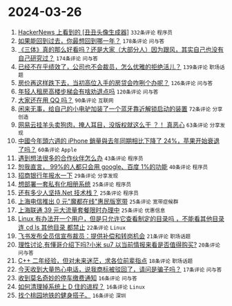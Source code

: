 # 2024-03-26

1. [HackerNews 上看到的 [丑丑头像生成器]](https://www.v2ex.com/t/1027006) `332条评论` `程序员`
1. [如果能回到过去，你最想回到哪一年？](https://www.v2ex.com/t/1027003) `178条评论` `问与答`
1. [《三体》真的那么好看吗？还是大家（大部分人）因为跟风，其实自己也没有自己研究过？](https://www.v2ex.com/t/1026990) `174条评论` `问与答`
1. [已经不在乎绩效了，公司也不会裁员，怎么优雅的拒绝活儿？](https://www.v2ex.com/t/1027121) `139条评论` `职场话题`
1. [房价再这样跌下去，当初高位入手的房贷会咋咧个办呢？](https://www.v2ex.com/t/1027163) `126条评论` `问与答`
1. [年轻人租房高楼步梯会有啥劝退点吗](https://www.v2ex.com/t/1027055) `120条评论` `问与答`
1. [大家还在用 QQ 吗？](https://www.v2ex.com/t/1027062) `90条评论` `互联网`
1. [闲来无事，给自己的小电驴加装了一个蓝牙靠近解锁启动的装置](https://www.v2ex.com/t/1027088) `72条评论` `分享创造`
1. [网易云挂羊头卖狗肉，掩人耳目，没版权就这么干 ？！ 真恶心](https://www.v2ex.com/t/1027014) `63条评论` `分享发现`
1. [中國今年頭六週的 iPhone 銷量與去年同期相比下降了 24%，苹果开始衰退了吗？](https://www.v2ex.com/t/1027206) `60条评论` `Apple`
1. [遇到想法很多的合作伙伴怎么办](https://www.v2ex.com/t/1027015) `43条评论` `程序员`
1. [恕我直言， 99%的人都只会用 google、百度 1%的功能](https://www.v2ex.com/t/1027194) `40条评论` `程序员`
1. [招商银行年报水一下](https://www.v2ex.com/t/1027132) `29条评论` `分享发现`
1. [想部署一套私有化相册系统](https://www.v2ex.com/t/1027221) `25条评论` `程序员`
1. [还有多少人坚持.Net 技术栈？](https://www.v2ex.com/t/1027177) `25条评论` `程序员`
1. [上海电信推出 0 元"魔都在线"惠民版宽带](https://www.v2ex.com/t/1027114) `25条评论` `宽带症候群`
1. [上海联通 39 元大流量套餐限时办理中](https://www.v2ex.com/t/1026994) `25条评论` `优惠信息`
1. [Linux 有办法开一个用户，但是只允许它查看制定的目录吗 ，不能看其他目录 连 cd ls 其他目录 都禁止](https://www.v2ex.com/t/1027183) `22条评论` `Linux`
1. [飞书发布全员信宣布裁员：提供补偿和转岗机会](https://www.v2ex.com/t/1027092) `21条评论` `职场话题`
1. [理性讨论,有懂哥介绍下吗?小米 su7 以当前情报来看是否值得购买?](https://www.v2ex.com/t/1027207) `20条评论` `问与答`
1. [C++ 二年经验，但对未来迷茫，求各位前辈指点](https://www.v2ex.com/t/1027090) `18条评论` `职场话题`
1. [今天收到大量热心电话，说我商标被驳回了，请问是骗子吗？](https://www.v2ex.com/t/1027128) `17条评论` `问与答`
1. [收到莫名奇妙的停车缴费通知](https://www.v2ex.com/t/1027169) `16条评论` `问与答`
1. [如何清理掉系统上 D 住的进程？](https://www.v2ex.com/t/1027162) `16条评论` `Linux`
1. [找个桃园地铁的健身搭子。](https://www.v2ex.com/t/1027039) `16条评论` `深圳`
